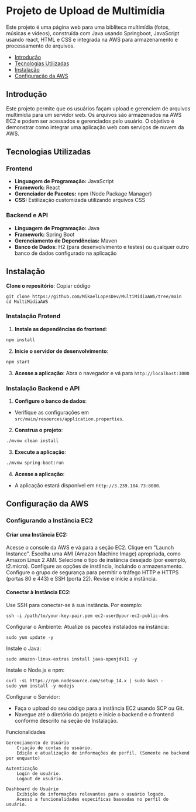 # Projeto de Upload de Multimídia
Este projeto é uma página web para uma bibliteca multimídia (fotos, músicas e vídeos), construída com Java usando Springboot, JavaScript usando react, HTML e CSS e integrada na AWS para armazenamento e processamento de arquivos.

- [Introdução](#introdução)
- [Tecnologias Utilizadas](#tecnologias-utilizadas)
- [Instalação](#instalação)
- [Configuração da AWS](#configuração-da-aws)

## Introdução
Este projeto permite que os usuários façam upload e gerenciem de arquivos multimídia para um servidor web. Os arquivos são armazenados na AWS EC2 e podem ser acessados e gerenciados pelo usuário. O objetivo é demonstrar como integrar uma aplicação web com serviços de nuvem da AWS.

## Tecnologias Utilizadas
### Frontend
- **Linguagem de Programação:** JavaScript
- **Framework:** React
- **Gerenciador de Pacotes:** npm (Node Package Manager)
- **CSS:** Estilização customizada utilizando arquivos CSS

### Backend e API
- **Linguagem de Programação:** Java
- **Framework:** Spring Boot
- **Gerenciamento de Dependências:** Maven
- **Banco de Dados:** H2 (para desenvolvimento e testes) ou qualquer outro banco de dados configurado na aplicação


## Instalação
**Clone o repositório**:
Copiar código
```
git clone https://github.com/MikaelLopesDev/MultiMidiaAWS/tree/main
cd MultiMidiaAWS
```
### Instalação Frotend
1. **Instale as dependências do frontend**:
```sh
npm install
```

2. **Inicie o servidor de desenvolvimento**:
```sh
npm start
```

3. **Acesse a aplicação**:
Abra o navegador e vá para `http://localhost:3000`

### Instalação Backend e API

1. **Configure o banco de dados**:
- Verifique as configurações em `src/main/resources/application.properties`.

2. **Construa o projeto**:
```sh
./mvnw clean install
```

3. **Execute a aplicação**:
```sh
./mvnw spring-boot:run
```

4. **Acesse a aplicação**:
- A aplicação estará disponível em `http://3.239.184.73:8080`.



## Configuração da AWS
### Configurando a Instância EC2
#### Criar uma Instância EC2:
Acesse o console da AWS e vá para a seção EC2.
Clique em "Launch Instance".
Escolha uma AMI (Amazon Machine Image) apropriada, como Amazon Linux 2 AMI.
Selecione o tipo de instância desejado (por exemplo, t2.micro).
Configure as opções de instância, incluindo o armazenamento.
Configure o grupo de segurança para permitir o tráfego HTTP e HTTPS (portas 80 e 443) e SSH (porta 22).
Revise e inicie a instância.
#### Conectar à Instância EC2:

Use SSH para conectar-se à sua instância. Por exemplo:
```
ssh -i /path/to/your-key-pair.pem ec2-user@your-ec2-public-dns
```

Configurar o Ambiente:
Atualize os pacotes instalados na instância:
```
sudo yum update -y
```
Instale o Java:
```
sudo amazon-linux-extras install java-openjdk11 -y
```
Instale o Node.js e npm:
```
curl -sL https://rpm.nodesource.com/setup_14.x | sudo bash -
sudo yum install -y nodejs
```
Configurar o Servidor:

- Faça o upload do seu código para a instância EC2 usando SCP ou Git.
- Navegue até o diretório do projeto e inicie o backend e o frontend conforme descrito na seção de Instalação.

Funcionalidades

    Gerenciamento de Usuário
        Criação de contas de usuário.
        Edição e atualização de informações de perfil. (Somente no backend por enquanto)

    Autenticação
        Login de usuário.
        Logout de usuário.

    Dashboard do Usuário
        Exibição de informações relevantes para o usuário logado.
        Acesso a funcionalidades específicas baseadas no perfil do usuário.
